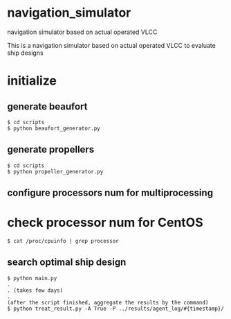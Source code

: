 # navigation_simulator
navigation simulator based on actual operated VLCC

This is a navigation simulator based on actual operated VLCC to evaluate ship designs

# initialize
## generate beaufort
```
$ cd scripts
$ python beaufort_generator.py
```

## generate propellers
```
$ cd scripts
$ python propeller_generator.py
```

## configure processors num for multiprocessing
# check processor num for CentOS
```
$ cat /proc/cpuinfo | grep processor
```

## search optimal ship design

```
$ python main.py 
.
. (takes few days)
.
(after the script finished, aggregate the results by the command)
$ python treat_result.py -A True -P ../results/agent_log/#{timestamp}/
```

